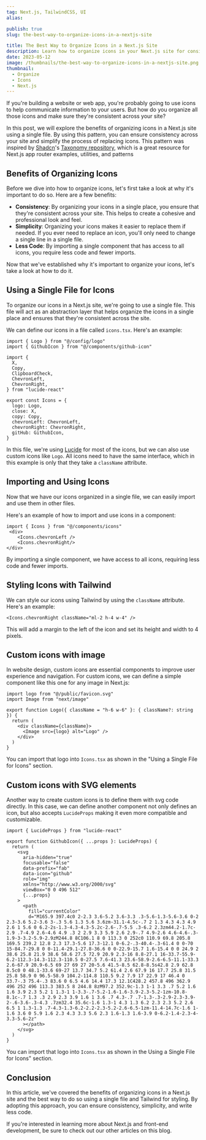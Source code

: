 ```yaml
---
tag: Next.js, TailwindCSS, UI
alias:

publish: true
slug: the-best-way-to-organize-icons-in-a-nextjs-site

title: The Best Way to Organize Icons in a Next.js Site
description: Learn how to organize icons in your Next.js site for consistency and simplicity. Follow the convention of using a single file and Tailwind CSS for styling.
date: 2023-05-12
image: /thumbnails/the-best-way-to-organize-icons-in-a-nextjs-site.png
thumbnail:
  - Organize
  - Icons
  - Next.js
---
```


If you're building a website or web app, you're probably going to use icons to help communicate information to your users. But how do you organize all those icons and make sure they're consistent across your site?

In this post, we will explore the benefits of organizing icons in a Next.js site using a single file. By using this pattern, you can ensure consistency across your site and simplify the process of replacing icons. This pattern was inspired by [Shadcn](https://twitter.com/shadcn)'s [Taxonomy repository](https://github.com/shadcn/taxonomy), which is a great resource for Next.js app router examples, utilities, and patterns

## Benefits of Organizing Icons

Before we dive into how to organize icons, let's first take a look at why it's important to do so. Here are a few benefits:

- **Consistency**: By organizing your icons in a single place, you ensure that they're consistent across your site. This helps to create a cohesive and professional look and feel.
- **Simplicity**: Organizing your icons makes it easier to replace them if needed. If you ever need to replace an icon, you'll only need to change a single line in a single file.
- **Less Code**: By importing a single component that has access to all icons, you require less code and fewer imports.

Now that we've established why it's important to organize your icons, let's take a look at how to do it.

## Using a Single File for Icons

To organize our icons in a Next.js site, we're going to use a single file. This file will act as an abstraction layer that helps organize the icons in a single place and ensures that they're consistent across the site.

We can define our icons in a file called `icons.tsx`. Here's an example:

```tsx title="icons.tsx"
import { Logo } from "@/config/logo"
import { GithubIcon } from "@/components/github-icon"

import {
  X,
  Copy,
  ClipboardCheck,
  ChevronLeft,
  ChevronRight,
} from "lucide-react"

export const Icons = {
  logo: Logo,
  close: X,
  copy: Copy,
  chevronLeft: ChevronLeft,
  chevronRight: ChevronRight,
  gitHub: GithubIcon,
}
```

In this file, we're using [Lucide](https://lucide.dev/) for most of the icons, but we can also use custom icons like `Logo`. All icons need to have the same interface, which in this example is only that they take a `className` attribute.

## Importing and Using Icons

Now that we have our icons organized in a single file, we can easily import and use them in other files.

Here's an example of how to import and use icons in a component:

```tsx
import { Icons } from "@/components/icons"
 <div>
    <Icons.chevronLeft />
    <Icons.chevronRight/>
</div>
```

By importing a single component, we have access to all icons, requiring less code and fewer imports.

## Styling Icons with Tailwind

We can style our icons using Tailwind by using the `className` attribute. Here's an example:

```tsx
<Icons.chevronRight className="ml-2 h-4 w-4" />
```

This will add a margin to the left of the icon and set its height and width to 4 pixels.

## Custom icons with image
In website design, custom icons are essential components to improve user experience and navigation. For custom icons, we can define a simple component like this one for any image in Next.js:

```tsx title="logo.tsx"
import logo from "@/public/favicon.svg"
import Image from "next/image"

export function Logo({ className = "h-6 w-6" }: { className?: string }) {
  return (
    <div className={className}>
      <Image src={logo} alt="Logo" />
    </div>
  )
}
```

You can import that logo into `Icons.tsx` as shown in the "Using a Single File for Icons" section.

## Custom icons with SVG elements

Another way to create custom icons is to define them with svg code directly. In this case, we can define another component not only defines an icon, but also accepts `LucideProps` making it even more compatible and customizable.

``` tsx title="github-icon.tsx"
import { LucideProps } from "lucide-react"

export function GithubIcon({ ...props }: LucideProps) {
  return (
    <svg
      aria-hidden="true"
      focusable="false"
      data-prefix="fab"
      data-icon="github"
      role="img"
      xmlns="http://www.w3.org/2000/svg"
      viewBox="0 0 496 512"
      {...props}
    >
      <path
        fill="currentColor"
        d="M165.9 397.4c0 2-2.3 3.6-5.2 3.6-3.3 .3-5.6-1.3-5.6-3.6 0-2 2.3-3.6 5.2-3.6 3-.3 5.6 1.3 5.6 3.6zm-31.1-4.5c-.7 2 1.3 4.3 4.3 4.9 2.6 1 5.6 0 6.2-2s-1.3-4.3-4.3-5.2c-2.6-.7-5.5 .3-6.2 2.3zm44.2-1.7c-2.9 .7-4.9 2.6-4.6 4.9 .3 2 2.9 3.3 5.9 2.6 2.9-.7 4.9-2.6 4.6-4.6-.3-1.9-3-3.2-5.9-2.9zM244.8 8C106.1 8 0 113.3 0 252c0 110.9 69.8 205.8 169.5 239.2 12.8 2.3 17.3-5.6 17.3-12.1 0-6.2-.3-40.4-.3-61.4 0 0-70 15-84.7-29.8 0 0-11.4-29.1-27.8-36.6 0 0-22.9-15.7 1.6-15.4 0 0 24.9 2 38.6 25.8 21.9 38.6 58.6 27.5 72.9 20.9 2.3-16 8.8-27.1 16-33.7-55.9-6.2-112.3-14.3-112.3-110.5 0-27.5 7.6-41.3 23.6-58.9-2.6-6.5-11.1-33.3 2.6-67.9 20.9-6.5 69 27 69 27 20-5.6 41.5-8.5 62.8-8.5s42.8 2.9 62.8 8.5c0 0 48.1-33.6 69-27 13.7 34.7 5.2 61.4 2.6 67.9 16 17.7 25.8 31.5 25.8 58.9 0 96.5-58.9 104.2-114.8 110.5 9.2 7.9 17 22.9 17 46.4 0 33.7-.3 75.4-.3 83.6 0 6.5 4.6 14.4 17.3 12.1C428.2 457.8 496 362.9 496 252 496 113.3 383.5 8 244.8 8zM97.2 352.9c-1.3 1-1 3.3 .7 5.2 1.6 1.6 3.9 2.3 5.2 1 1.3-1 1-3.3-.7-5.2-1.6-1.6-3.9-2.3-5.2-1zm-10.8-8.1c-.7 1.3 .3 2.9 2.3 3.9 1.6 1 3.6 .7 4.3-.7 .7-1.3-.3-2.9-2.3-3.9-2-.6-3.6-.3-4.3 .7zm32.4 35.6c-1.6 1.3-1 4.3 1.3 6.2 2.3 2.3 5.2 2.6 6.5 1 1.3-1.3 .7-4.3-1.3-6.2-2.2-2.3-5.2-2.6-6.5-1zm-11.4-14.7c-1.6 1-1.6 3.6 0 5.9 1.6 2.3 4.3 3.3 5.6 2.3 1.6-1.3 1.6-3.9 0-6.2-1.4-2.3-4-3.3-5.6-2z"
      ></path>
    </svg>
  )
}
```

You can import that logo into `Icons.tsx` as shown in the Using a Single File for Icons" section.

## Conclusion

In this article, we've covered the benefits of organizing icons in a Next.js site and the best way to do so using a single file and Tailwind for styling. By adopting this approach, you can ensure consistency, simplicity, and write less code.

If you're interested in learning more about Next.js and front-end development, be sure to check out our other articles on this blog.